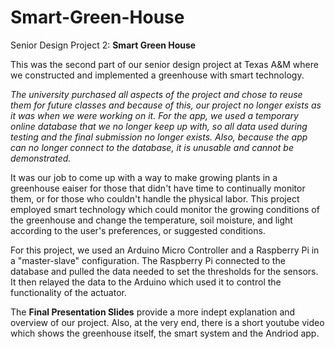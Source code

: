 # Smart-Green-House
Senior Design Project 2: **Smart Green House**

This was the second part of our senior design project at Texas A&M where we constructed and implemented a greenhouse with smart technology.

*The university purchased all aspects of the project and chose to reuse them for future classes and because of this, our project no longer exists as it was when we were working on it. For the app, we used a temporary online database that we no longer keep up with, so all data used during testing and the final submission no longer exists. Also, because the app can no longer connect to the database, it is unusable and cannot be demonstrated.*

It was our job to come up with a way to make growing plants in a greenhouse eaiser for those that didn't have time to continually monitor them, or for those who couldn't handle the physical labor. This project employed smart technology which could monitor the growing conditions of the greenhouse and change the temperature, soil moisture, and light according to the user's preferences, or suggested conditions. 

For this project, we used an Arduino Micro Controller and a Raspberry Pi in a "master-slave" configuration. The Raspberry Pi connected to the database and pulled the data needed to set the thresholds for the sensors. It then relayed the data to the Arduino which used it to control the functionality of the actuator.

The **Final Presentation Slides** provide a more indept explanation and overview of our project. Also, at the very end, there is a short youtube video which shows the greenhouse itself, the smart system and the Andriod app.
